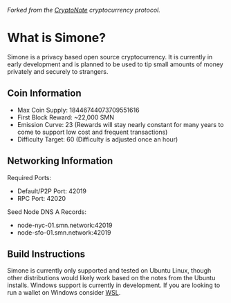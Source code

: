 *Forked from the [CryptoNote](https://github.com/cryptonotefoundation/cryptonote) cryptocurrency protocol.*
<br>
# **What is Simone?**
Simone is a privacy based open source cryptocurrency. It is currently in early development and is planned to be used to tip small amounts of money privately and securely to strangers.

## **Coin Information**<br>
- Max Coin Supply: 18446744073709551616<br>
- First Block Reward: ~22,000 SMN
- Emission Curve: 23 (Rewards will stay nearly constant for many years to come to support low cost and frequent transactions)<br>
- Difficulty Target: 60 (Difficulty is adjusted once an hour)

## **Networking Information**
Required Ports:
- Default/P2P Port: 42019
- RPC Port: 42020

Seed Node DNS A Records:
- node-nyc-01.smn.network:42019
- node-sfo-01.smn.network:42019

## **Build Instructions**
Simone is currently only supported and tested on Ubuntu Linux, though other distributions would likely work based on the notes from the Ubuntu installs. Windows support is currently in development. If you are looking to run a wallet on Windows consider [WSL](https://docs.microsoft.com/en-us/windows/wsl/install).
